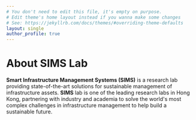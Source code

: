 ```yaml
---
# You don't need to edit this file, it's empty on purpose.
# Edit theme's home layout instead if you wanna make some changes
# See: https://jekyllrb.com/docs/themes/#overriding-theme-defaults
layout: single
author_profile: true
---
```


# About SIMS Lab
**Smart Infrastructure Management Systems (SIMS)** is a research lab providing state-of-the-art solutions for sustainable management of infrastructure assets. **SIMS** lab is one of the leading research labs in Hong Kong, partnering with industry and academia to solve the world's most complex challenges in infrastructure management to help build a sustainable future. 

